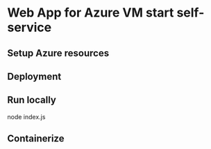 # Web App for Azure VM start self-service


## Setup Azure resources


## Deployment


## Run locally

node index.js

## Containerize


